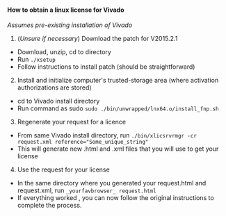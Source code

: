 #### How to obtain a linux license for Vivado
_Assumes pre-existing installation of Vivado_

1. (_Unsure if necessary_) Download the patch for V2015.2.1 
  * Download, unzip, cd to directory
  * Run ```./xsetup```
  * Follow instructions to install patch (should be straightforward)
  
2. Install and initialize computer's trusted-storage area (where activation authorizations are stored)
  * cd to Vivado install directory
  * Run command as sudo ```sudo ./bin/unwrapped/lnx64.o/install_fnp.sh```

3. Regenerate your request for a licence
  * From same Vivado install directory, run ```./bin/xlicsrvrmgr -cr request.xml reference="Some_unique_string"```
  * This will generate new .html and .xml files that you will use to get your license 
  
4. Use the request for your license
  * In the same directory where you generated your request.html and request.xml, run ```_yourfavbrowser_ request.html```
  * If everything worked , you can now follow the original instructions to complete the process. 
